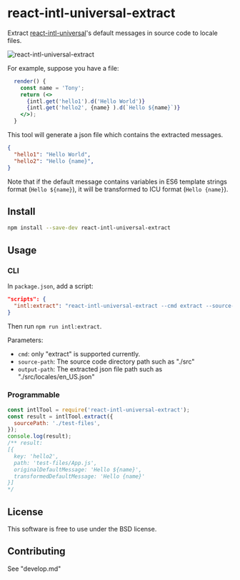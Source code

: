 # react-intl-universal-extract
Extract [react-intl-universal](https://github.com/alibaba/react-intl-universal)'s default messages in source code to locale files.

![react-intl-universal-extract](https://img.alicdn.com/imgextra/i4/O1CN01v8z1us1xc6TAXlHBC_!!6000000006463-2-tps-738-340.png)


For example, suppose you have a file:
```jsx
  render() {
    const name = 'Tony';
    return (<>
      {intl.get('hello1').d('Hello World')}
      {intl.get('hello2', {name} ).d(`Hello ${name}`)}
    </>);
  }  
```

This tool will generate a json file which contains the extracted messages.

```json
{
  "hello1": "Hello World",
  "hello2": "Hello {name}",
}
```

Note that if the default message contains variables in ES6 template strings format (`Hello ${name}`), it will be transformed to ICU format (`Hello {name}`).

## Install
```sh
npm install --save-dev react-intl-universal-extract
```

## Usage

### CLI

In `package.json`, add a script:
```json
"scripts": {
  "intl:extract": "react-intl-universal-extract --cmd extract --source-path ./src --output-path ./src/locales/en_US.json --verbose",
}
```
Then run `npm run intl:extract`.

Parameters:
- `cmd`: only "extract" is supported currently.
- `source-path`: The source code directory path such as "./src"
- `output-path`: The extracted json file path such as "./src/locales/en_US.json"

### Programmable
```js
const intlTool = require('react-intl-universal-extract');
const result = intlTool.extract({
  sourcePath: './test-files',
});
console.log(result); 
/** result:
[{
  key: 'hello2',
  path: 'test-files/App.js',
  originalDefaultMessage: 'Hello ${name}',
  transformedDefaultMessage: 'Hello {name}'
}]
*/
```

## License
This software is free to use under the BSD license.

## Contributing
See "develop.md"
